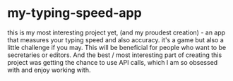 # my-typing-speed-app
this is my most interesting project yet,
(and my proudest creation) - 
an app that measures your typing speed
and also accuracy. it's a game but also a little challenge if you may. 
This will be beneficial for people who want
to be secretaries or editors.
And the best / most interesting part of 
creating this project was getting the chance to use API calls,
which I am so obsessed with and enjoy working with.
